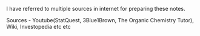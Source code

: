 I have referred to multiple sources in internet for preparing these notes. 

Sources - Youtube(StatQuest, 3Blue1Brown, The Organic Chemistry Tutor), Wiki, Investopedia etc etc
